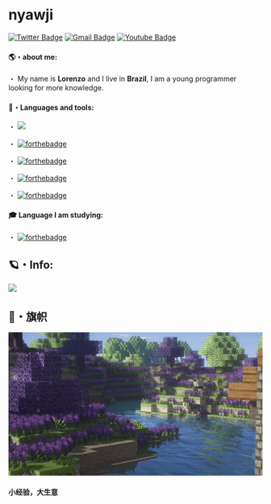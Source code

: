 # nyawji

[![Twitter Badge](https://img.shields.io/badge/-@angxreach-6633cc?style=flat-square&labelColor=6633cc&logo=twitter&logoColor=white&link=https://twitter.com/4lxxxxcyber)](https://twitter.com/thedrugsboy)
[![Gmail Badge](https://img.shields.io/badge/-4lxxxxcyber@gmail.com-6633cc?style=flat-square&logo=Gmail&logoColor=white&link=mailto:4lxxxxcyber@gmail.com)](mailto:4lxxxxcyber@gmail.com)
[![Youtube Badge](https://img.shields.io/badge/-4LxxxxCyber-6633cc?style=flat-square&labelColor=6633cc&logo=youtube&logoColor=white&link=https://www.youtube.com/channel/UC1udFUM6us-c0s076wcwG-g)](https://www.youtube.com/channel/UC1udFUM6us-c0s076wcwG-g)

#### 🌎・about me:

・ My name is **Lorenzo** and I live in **Brazil**, I am a young programmer looking for more knowledge.

#### 🌟・Languages and tools:

・ <img src="https://img.shields.io/badge/typescript%20-%23007ACC.svg?&style=for-the-badge&logo=typescript&logoColor=white" height="25"/>

・ [![forthebadge](https://img.shields.io/badge/lua%20-%2314354C.svg?&style=for-the-badge&logo=lua&logoColor=white)](https://www.lua.org/)

・ [![forthebadge](https://img.shields.io/badge/python%20-ADFF2F.svg?&style=for-the-badge&logo=python&logoColor=white)](https://www.python.org/)

・ [![forthebadge](https://img.shields.io/badge/nodejs%20-006400.svg?&style=for-the-badge&logo=node.js&logoColor=white)](https://nodejs.org/en/)

・ [![forthebadge](https://img.shields.io/badge/bootstrap%20-4B0082.svg?&style=for-the-badge&logo=bootstrap&logoColor=white)](https://getbootstrap.com/)


#### 🎓 Language I am studying:

・ [![forthebadge](https://img.shields.io/badge/c%20-1f2dc2.svg?&style=for-the-badge&logo=c&logoColor=white)](https://www.php.org/)

## 🪐・Info:
<img src="https://github-readme-stats.vercel.app/api?username=nyawji&&show_icons=true&title_color=FF1493&icon_color=FF69B4&text_color=FFC0CB&bg_color=4B0082">

## 🍄・旗帜

![Mine](https://github.com/4Lxxxx/4Lxxxx/blob/main/minecraftgif.gif)

#### 小经验，大生意
